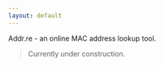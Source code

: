 ```yaml
---
layout: default
---
```


Addr.re - an online MAC address lookup tool.

> Currently under construction.
